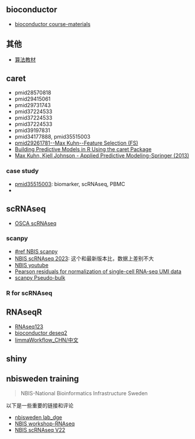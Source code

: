 ## bioconductor

- [bioconductor course-materials](https://bioconductor.org/help/course-materials/)

## 其他

- [算法教材](https://image.sciencenet.cn/olddata/kexue.com.cn/upload/blog/file/2010/8/201085202046634460.pdf)


## caret

- pmid28570818
- pmid29415061
- pmid29731743
- pmid37224533
- pmid37224533
- pmid37224533
- pmid39197831
- pmid34177888, pmid35515003
- [pmid29261781--Max Kuhn--Feature Selection (FS)]()
- [Building Predictive Models in R Using the caret Package]()
- [Max Kuhn, Kjell Johnson - Applied Predictive Modeling-Springer (2013)]()

### case study

- [pmid35515003](https://pubmed.ncbi.nlm.nih.gov/35515003/): biomarker, scRNAseq, PBMC
- 


## scRNAseq

- [OSCA scRNAseq](https://bioconductor.org/books/release/OSCA/)

### scanpy

- [#ref NBIS scanpy](https://nbisweden.github.io/workshop-scRNAseq/home_contents.html)
- [NBIS scRNAseq 2023](https://nbisweden.github.io/workshop-scrnaseq-2023/): 这个和最新版本比，数据上差别不大
- [NBIS youtube](https://youtube.com/playlist?list=PLBsJUKzoJTHQA4Qg1yc1RRY2Km4t4vEeN&si=p37W8NwQREqf617q)
- [Pearson residuals for normalization of single-cell RNA-seq UMI data](https://genomebiology.biomedcentral.com/articles/10.1186/s13059-021-02451-7)
- [scanpy Pseudo-bulk](https://decoupler-py.readthedocs.io/en/latest/notebooks/pseudobulk.html)

### R for scRNAseq


## RNAseqR

- [RNAseq123]()
- [bioconductor deseq2](https://bioconductor.github.io/BiocWorkshops/rna-seq-data-analysis-with-deseq2.html)
- [limmaWorkflow_CHN/中文](https://bioconductor.org/packages/devel/workflows/vignettes/RNAseq123/inst/doc/limmaWorkflow_CHN.html)

## shiny

## nbisweden training

> NBIS-National Bioinformatics Infrastructure Sweden

以下是一些重要的链接和评论

- [nbisweden lab_dge](https://nbisweden.github.io/workshop-RNAseq/1906/lab_dge.html)
- [NBIS workshop-RNAseq](https://nbisweden.github.io/workshop-RNAseq/)
- [NBIS scRNAseq V22](https://uppsala.instructure.com/courses/52011/files)
